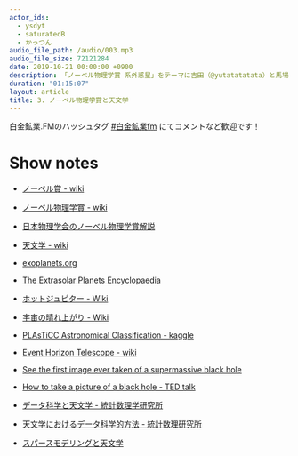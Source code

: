 ```yaml
---
actor_ids:
  - ysdyt
  - saturatedB
  - かっつん
audio_file_path: /audio/003.mp3
audio_file_size: 72121284
date: 2019-10-21 00:00:00 +0900
description: 「ノーベル物理学賞 系外惑星」をテーマに吉田（@yutatatatata）と馬場さん（@hanaco117）と加藤さん（@banbutsu_th）でお話しました。
duration: "01:15:07"
layout: article
title: 3. ノーベル物理学賞と天文学
---
```


白金鉱業.FMのハッシュタグ [#白金鉱業fm]([https://twitter.com/search?q=%23白金鉱業fm&src=hashtag_click](https://twitter.com/search?q=%23%E7%99%BD%E9%87%91%E9%89%B1%E6%A5%ADfm&src=hashtag_click)) にてコメントなど歓迎です！

# Show notes

- [ノーベル賞 - wiki]([https://ja.wikipedia.org/wiki/%E3%83%8E%E3%83%BC%E3%83%99%E3%83%AB%E8%B3%9E](https://ja.wikipedia.org/wiki/ノーベル賞))

- [ノーベル物理学賞 - wiki]([https://ja.wikipedia.org/wiki/%E3%83%8E%E3%83%BC%E3%83%99%E3%83%AB%E7%89%A9%E7%90%86%E5%AD%A6%E8%B3%9E](https://ja.wikipedia.org/wiki/ノーベル物理学賞))
- [日本物理学会のノーベル物理学賞解説](https://www.jps.or.jp/information/2019/10/2019_8.php)
- [天文学 - wiki]([https://ja.wikipedia.org/wiki/%E5%A4%A9%E6%96%87%E5%AD%A6](https://ja.wikipedia.org/wiki/天文学))
- [exoplanets.org](http://exoplanets.org/)
- [The Extrasolar Planets Encyclopaedia](http://exoplanet.eu/)
- [ホットジュピター - Wiki](https://ja.wikipedia.org/wiki/ホット・ジュピター)
- [宇宙の晴れ上がり - Wiki]([https://ja.wikipedia.org/wiki/%E5%AE%87%E5%AE%99%E3%81%AE%E6%99%B4%E3%82%8C%E4%B8%8A%E3%81%8C%E3%82%8A](https://ja.wikipedia.org/wiki/宇宙の晴れ上がり))

- [PLAsTiCC Astronomical Classification - kaggle](https://www.kaggle.com/c/PLAsTiCC-2018)
- [Event Horizon Telescope - wiki]([https://ja.wikipedia.org/wiki/%E3%82%A4%E3%83%99%E3%83%B3%E3%83%88%E3%83%9B%E3%83%A9%E3%82%A4%E3%82%BA%E3%83%B3%E3%83%86%E3%83%AC%E3%82%B9%E3%82%B3%E3%83%BC%E3%83%97](https://ja.wikipedia.org/wiki/イベントホライズンテレスコープ))
- [See the first image ever taken of a supermassive black hole](https://www.theverge.com/2019/4/10/18303661/first-picture-black-hole-sagittarius-event-horizon-telescope)
- [How to take a picture of a black hole - TED talk](https://www.ted.com/talks/katie_bouman_what_does_a_black_hole_look_like?language=ja#t-723958)
- [データ科学と天文学 - 統計数理学研究所](http://www.asj.or.jp/geppou/archive_open/2018_111_07/111-7_460.pdf)
- [天文学におけるデータ科学的方法 - 統計数理研究所](https://repository.exst.jaxa.jp/dspace/bitstream/a-is/879976/1/SA6000122007.pdf)
- [スパースモデリングと天文学](https://www.jstage.jst.go.jp/article/bjsiam/25/1/25_KJ00009906966/_article/-char/ja/)

